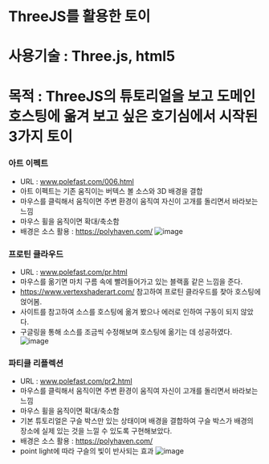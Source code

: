 # ThreeJS를 활용한 토이
# 사용기술 : Three.js, html5
# 목적 : ThreeJS의 튜토리얼을 보고 도메인 호스팅에 옮겨 보고 싶은 호기심에서 시작된 3가지 토이


### 아트 이펙트
  * URL : www.polefast.com/006.html
  * 아트 이펙트는 기존 움직이는 버텍스 볼 소스와 3D 배경을 결합
  * 마우스를 클릭해서 움직이면 주변 환경이 움직여 자신이 고개를 돌리면서 바라보는 느낌
  * 마우스 휠을 움직이면 확대/축소함
  * 배경은 소스 활용 : https://polyhaven.com/ 
![image](https://user-images.githubusercontent.com/89292360/208447552-fc818676-f9b6-42aa-ba4e-edbe1c029913.png)

### 프로틴 클라우드
  * URL : www.polefast.com/pr.html
  * 마우스를 옮기면 마치 구름 속에 빨려들어가고 있는 블랙홀 같은 느낌을 준다.
  * https://www.vertexshaderart.com/ 참고하여 프로틴 클라우드를 찾아 호스팅에 얹어봄.
  * 사이트를 참고하여 소스를 호스팅에 옮겨 봤으나 에러로 인하여 구동이 되지 않았다.
  * 구글링을 통해 소스를 조금씩 수정해보며 호스팅에 옮기는 데 성공하였다.
  ![image](https://user-images.githubusercontent.com/89292360/208446715-a3602d24-4e91-4373-a671-e983f34b17de.png)

### 파티클 리플렉션
  * URL : www.polefast.com/pr2.html
  * 마우스를 클릭해서 움직이면 주변 환경이 움직여 자신이 고개를 돌리면서 바라보는 느낌
  * 마우스 휠을 움직이면 확대/축소함
  * 기본 튜토리얼은 구슬 박스만 있는 상태이며 배경을 결합하여 구슬 박스가 배경의 장소에 실제 있는 것을 느낄 수 있도록 구현해보았다.
  * 배경은 소스 활용 : https://polyhaven.com/ 
  * point light에 따라 구슬의 빛이 반사되는 효과
  ![image](https://user-images.githubusercontent.com/89292360/208448047-889ef9be-91a8-48a3-8147-0e77a1c5b877.png)
